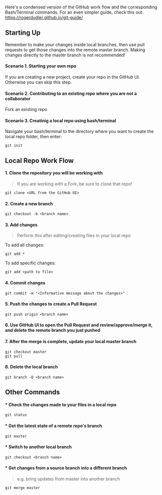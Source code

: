 
Here's a condensed version of the GitHub work flow and the corresponding Bash/Terminal commands. For an even simpler guide, check this out: https://rogerdudler.github.io/git-guide/

## Starting Up
Remember to make your changes inside local branches, then use pull requests to get those changes into the remote master branch.
Making changes directly to the master branch is not recommended!

#### Scenario 1. Starting your own repo
If you are creating a new project, create your repo in the GitHub UI. Otherwise you can skip this step.

#### Scenario 2. Contributing to an existing repo where you are not a collaborator
Fork an existing repo

#### Scenario 3. Creatinig a local repo using bash/terminal
Navigate your bash/terminal to the directory where you want to create the local repo folder, then enter:
```
git init
```

## Local Repo Work Flow

#### 1. Clone the repository you will be working with
> If you are working with a Fork, be sure to clone that repo!

```
git clone <URL from the GitHub UI>
```

#### 2. Create a new branch
```
git checkout -b <branch name>
```

#### 3. Add changes
> Perform this after editing/creating files in your local repo

To add all changes:
```
git add *
```

To add specific changes:
```
git add <path to file>
```

#### 4. Commit changes
```
git commit -m "<Informative message about the changes>"
```

#### 5. Push the changes to create a Pull Request
```
git push origin <branch name>
```

#### 6. Use GitHub UI to open the Pull Request and review/approve/merge it, and delete the remote branch you just pushed

#### 7. After the merge is complete, update your local master branch
```
git checkout master
git pull
```

#### 8. Delete the local branch
```
git branch -D <branch name>
```

## Other Commands

#### * Check the changes made to your files in a local repo
```
git status
```

#### * Get the latest state of a remote repo's branch
```
git master
```

#### * Switch to another local branch
```
git checkout <branch name>
```

#### * Get changes from a source branch into a different branch 
> e.g. bring updates from master into another branch
```
git merge master
```
